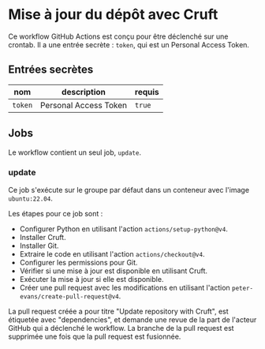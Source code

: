 # Mise à jour du dépôt avec Cruft

Ce workflow GitHub Actions est conçu pour être déclenché sur une crontab. Il a une entrée secrète : `token`, qui est un Personal Access Token.

## Entrées secrètes

| nom           | description                          | requis |
| ------------- | ------------------------------------ | ------ |
| `token`       | Personal Access Token                | `true` |

## Jobs

Le workflow contient un seul job, `update`.

### update

Ce job s'exécute sur le groupe par défaut dans un conteneur avec l'image `ubuntu:22.04`.

Les étapes pour ce job sont :

- Configurer Python en utilisant l'action `actions/setup-python@v4`.
- Installer Cruft.
- Installer Git.
- Extraire le code en utilisant l'action `actions/checkout@v4`.
- Configurer les permissions pour Git.
- Vérifier si une mise à jour est disponible en utilisant Cruft.
- Exécuter la mise à jour si elle est disponible.
- Créer une pull request avec les modifications en utilisant l'action `peter-evans/create-pull-request@v4`.

La pull request créée a pour titre "Update repository with Cruft", est étiquetée avec "dependencies", et demande une revue de la part de l'acteur GitHub qui a déclenché le workflow. La branche de la pull request est supprimée une fois que la pull request est fusionnée.
